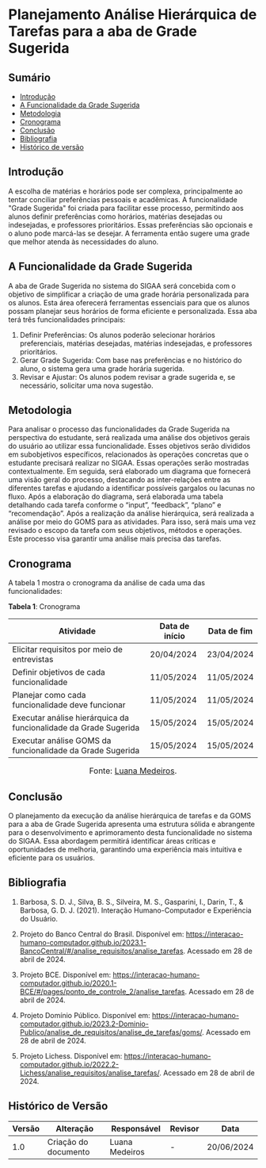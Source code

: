 # Planejamento Análise Hierárquica de Tarefas para a aba de Grade Sugerida
## Sumário
* [Introdução](#Introdução)
* [A Funcionalidade da Grade Sugerida](#A-Funcionalidade-da-Grade-Sugerida)
* [Metodologia](#Metodologia)
* [Cronograma](#Cronograma)
* [Conclusão](#Conclusão)
* [Bibliografia](#Bibliografia)
* [Histórico de versão](#Histórico-de-versão)

## Introdução
A escolha de matérias e horários pode ser complexa, principalmente ao tentar conciliar preferências pessoais e acadêmicas. A funcionalidade "Grade Sugerida" foi criada para facilitar esse processo, permitindo aos alunos definir preferências como horários, matérias desejadas ou indesejadas, e professores prioritários. Essas preferências são opcionais e o aluno pode marcá-las se desejar. A ferramenta então sugere uma grade que melhor atenda às necessidades do aluno.

 ## A Funcionalidade da Grade Sugerida
A aba de Grade Sugerida no sistema do SIGAA será concebida com o objetivo de simplificar a criação de uma grade horária personalizada para os alunos. Esta área oferecerá ferramentas essenciais para que os alunos possam planejar seus horários de forma eficiente e personalizada.
Essa aba terá três funcionalidades principais:

1. Definir Preferências: Os alunos poderão selecionar horários preferenciais, matérias desejadas, matérias indesejadas, e professores prioritários.
2. Gerar Grade Sugerida: Com base nas preferências e no histórico do aluno, o sistema gera uma grade horária sugerida.
3. Revisar e Ajustar: Os alunos podem revisar a grade sugerida e, se necessário, solicitar uma nova sugestão.

 ## Metodologia
Para analisar o processo das funcionalidades da Grade Sugerida na perspectiva do estudante, será realizada uma análise dos objetivos gerais do usuário ao utilizar essa funcionalidade. Esses objetivos serão divididos em subobjetivos específicos, relacionados às operações concretas que o estudante precisará realizar no SIGAA. Essas operações serão mostradas contextualmente.
Em seguida, será elaborado um diagrama que fornecerá uma visão geral do processo, destacando as inter-relações entre as diferentes tarefas e ajudando a identificar possíveis gargalos ou lacunas no fluxo. Após a elaboração do diagrama, será elaborada uma tabela detalhando cada tarefa conforme o “input”, “feedback”, “plano” e “recomendação”.
Após a realização da análise hierárquica, será realizada a análise por meio do GOMS para as atividades. Para isso, será mais uma vez revisado o escopo da tarefa com seus objetivos, métodos e operações. Este processo visa garantir uma análise mais precisa das tarefas.

 ## Cronograma
A tabela 1 mostra o cronograma da análise de cada uma das funcionalidades:

**Tabela 1**: Cronograma

| Atividade | Data de início | Data de fim |
| - | - | - |
| Elicitar requisitos por meio de entrevistas                                  | 20/04/2024 | 23/04/2024 |
| Definir objetivos de cada funcionalidade                                     | 11/05/2024 | 11/05/2024 |
| Planejar como cada funcionalidade deve funcionar                             | 11/05/2024 | 11/05/2024 |
| Executar análise hierárquica da funcionalidade da Grade Sugerida             | 15/05/2024 | 15/05/2024 |
| Executar análise GOMS da funcionalidade da Grade Sugerida                    | 15/05/2024 | 15/05/2024 |

<font size="3"><p style="text-align: center">Fonte: [Luana Medeiros](https://github.com/LuaMedeiros).</p></font>


 ## Conclusão
O planejamento da execução da análise hierárquica de tarefas e da GOMS para a aba de Grade Sugerida apresenta uma estrutura sólida e abrangente para o desenvolvimento e aprimoramento desta funcionalidade no sistema do SIGAA. Essa abordagem permitirá identificar áreas críticas e oportunidades de melhoria, garantindo uma experiência mais intuitiva e eficiente para os usuários.

 ## Bibliografia
 
1. Barbosa, S. D. J., Silva, B. S., Silveira, M. S., Gasparini, I., Darin, T., & Barbosa, G. D. J. (2021). Interação Humano-Computador e Experiência do Usuário.

2. Projeto do Banco Central do Brasil. Disponível em: <https://interacao-humano-computador.github.io/2023.1-BancoCentral/#/analise_requisitos/analise_tarefas>. Acessado em 28 de abril de 2024.
   
3. Projeto BCE. Disponível em: <https://interacao-humano-computador.github.io/2020.1-BCE/#/pages/ponto_de_controle_2/analise_tarefas>. Acessado em 28 de abril de 2024.

4. Projeto Domínio Público. Disponível em: <https://interacao-humano-computador.github.io/2023.2-Dominio-Publico/analise_de_requisitos/analise_de_tarefas/goms/>. Acessado em 28 de abril de 2024.
   
5. Projeto Lichess. Disponível em: <https://interacao-humano-computador.github.io/2022.2-Lichess/analise_requisitos/analise_tarefas/>. Acessado em 28 de abril de 2024.


 ## Histórico de Versão
| Versão | Alteração                         | Responsável    | Revisor         | Data       |
| ------ | --------------------------------- | -------------- | --------------- | ---------- |
| 1.0    | Criação do documento              | Luana Medeiros | -               | 20/06/2024 |
